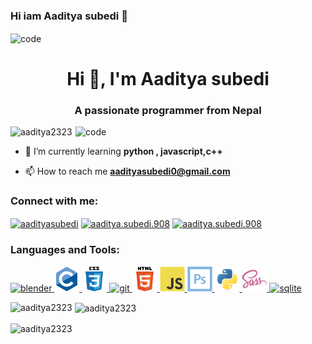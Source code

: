 ### Hi iam Aaditya subedi 👋




<img align="center" alt="code" height="300" width="900" src="https://media.tenor.com/CzdMW7wnLn8AAAAC/coding.gif">
<h1 align="center">Hi 👋, I'm Aaditya subedi</h1>
<h3 align="center">A passionate programmer from Nepal</h3>
<img align="right" alt="code" width="400" src="https://media.tenor.com/GfSX-u7VGM4AAAAC/coding.gif">





<p align="left"> <img src="https://komarev.com/ghpvc/?username=aaditya2323&label=Profile%20views&color=0e75b6&style=flat" alt="aaditya2323" /> </p>

- 🌱 I’m currently learning **python , javascript,c++**

- 📫 How to reach me **aadityasubedi0@gmail.com**
<h3 align="left">Connect with me:</h3>
<p align="left">
<a href="https://linkedin.com/in/aadityasubedi" target="blank"><img align="center" src="https://raw.githubusercontent.com/rahuldkjain/github-profile-readme-generator/master/src/images/icons/Social/linked-in-alt.svg" alt="aadityasubedi" height="30" width="40" /></a>
<a href="https://fb.com/aaditya.subedi.908" target="blank"><img align="center" src="https://raw.githubusercontent.com/rahuldkjain/github-profile-readme-generator/master/src/images/icons/Social/facebook.svg" alt="aaditya.subedi.908" height="30" width="40" /></a>
<a href="https://instagram.com/aaditya.subedi.908" target="blank"><img align="center" src="https://raw.githubusercontent.com/rahuldkjain/github-profile-readme-generator/master/src/images/icons/Social/instagram.svg" alt="aaditya.subedi.908" height="30" width="40" /></a>
</p>

<h3 align="left">Languages and Tools:</h3>
<p align="left"> <a href="https://www.blender.org/" target="_blank" rel="noreferrer"> <img src="https://download.blender.org/branding/community/blender_community_badge_white.svg" alt="blender" width="40" height="40"/> </a> <a href="https://www.cprogramming.com/" target="_blank" rel="noreferrer"> <img src="https://raw.githubusercontent.com/devicons/devicon/master/icons/c/c-original.svg" alt="c" width="40" height="40"/> </a> <a href="https://www.w3schools.com/css/" target="_blank" rel="noreferrer"> <img src="https://raw.githubusercontent.com/devicons/devicon/master/icons/css3/css3-original-wordmark.svg" alt="css3" width="40" height="40"/> </a> <a href="https://git-scm.com/" target="_blank" rel="noreferrer"> <img src="https://www.vectorlogo.zone/logos/git-scm/git-scm-icon.svg" alt="git" width="40" height="40"/> </a> <a href="https://www.w3.org/html/" target="_blank" rel="noreferrer"> <img src="https://raw.githubusercontent.com/devicons/devicon/master/icons/html5/html5-original-wordmark.svg" alt="html5" width="40" height="40"/> </a> <a href="https://developer.mozilla.org/en-US/docs/Web/JavaScript" target="_blank" rel="noreferrer"> <img src="https://raw.githubusercontent.com/devicons/devicon/master/icons/javascript/javascript-original.svg" alt="javascript" width="40" height="40"/> </a> <a href="https://www.photoshop.com/en" target="_blank" rel="noreferrer"> <img src="https://raw.githubusercontent.com/devicons/devicon/master/icons/photoshop/photoshop-line.svg" alt="photoshop" width="40" height="40"/> </a> <a href="https://www.python.org" target="_blank" rel="noreferrer"> <img src="https://raw.githubusercontent.com/devicons/devicon/master/icons/python/python-original.svg" alt="python" width="40" height="40"/> </a> <a href="https://sass-lang.com" target="_blank" rel="noreferrer"> <img src="https://raw.githubusercontent.com/devicons/devicon/master/icons/sass/sass-original.svg" alt="sass" width="40" height="40"/> </a> <a href="https://www.sqlite.org/" target="_blank" rel="noreferrer"> <img src="https://www.vectorlogo.zone/logos/sqlite/sqlite-icon.svg" alt="sqlite" width="40" height="40"/> </a> </p>

<p><img align="left" src="https://github-readme-stats.vercel.app/api/top-langs?username=aaditya2323&show_icons=true&locale=en&layout=compact" alt="aaditya2323" /></p>

<p>&nbsp;<img align="center" src="https://github-readme-stats.vercel.app/api?username=aaditya2323&show_icons=true&locale=en" alt="aaditya2323" /></p>

<p><img align="center" src="https://github-readme-streak-stats.herokuapp.com/?user=aaditya2323&" alt="aaditya2323" /></p>


